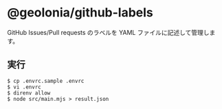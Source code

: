# @geolonia/github-labels

GitHub Issues/Pull requests のラベルを YAML ファイルに記述して管理します。

## 実行

```shell
$ cp .envrc.sample .envrc
$ vi .envrc
$ direnv allow
$ node src/main.mjs > result.json
```
